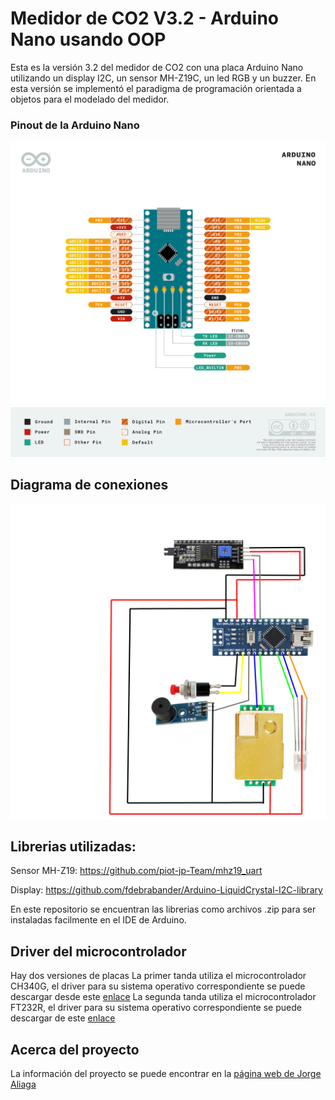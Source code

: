 ﻿# Medidor de CO2 V3.2 - Arduino Nano usando OOP
Esta es la versión 3.2 del medidor de CO2 con una placa Arduino Nano utilizando un display I2C, un sensor MH-Z19C, un led RGB y un buzzer. En esta versión se implementó el paradigma de programación orientada a objetos para el modelado del medidor.

### Pinout de la Arduino Nano
![Arduino Nano Pinout](nano-pinout.png)

## Diagrama de conexiones
![Diagrama Nano](diagrama_nano.png)

## Librerias utilizadas:
Sensor MH-Z19:  https://github.com/piot-jp-Team/mhz19_uart 

Display: https://github.com/fdebrabander/Arduino-LiquidCrystal-I2C-library 

En este repositorio se encuentran las librerias como archivos .zip para ser instaladas facilmente en el IDE de Arduino.

## Driver del microcontrolador
Hay dos versiones de placas 
La primer tanda utiliza el microcontrolador CH340G, el driver para su sistema operativo correspondiente se puede descargar desde este [enlace](http://www.wch.cn/download/CH341SER_EXE.html)
La segunda tanda utiliza el microcontrolador FT232R, el driver para su sistema operativo correspondiente se puede descargar de este [enlace](https://ftdichip.com/drivers/vcp-drivers/)

## Acerca del proyecto
La información del proyecto se puede encontrar en la [página web de Jorge Aliaga](http://www.jorgealiaga.com.ar/?page_id=2864)
